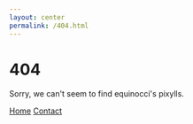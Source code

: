```yaml
---
layout: center
permalink: /404.html
---
```


# 404

Sorry, we can't seem to find equinocci's pixylls.

<div class="mt3">
  <a href="{{ site.baseurl }}/" class="button button-blue button-big">Home</a>
  <a href="{{ site.baseurl }}/contact/" class="button button-blue button-big">Contact</a>
</div>
